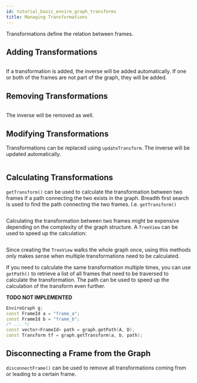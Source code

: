 ```yaml
---
id: tutorial_basic_envire_graph_transforms
title: Managing Transformations
---
```

Transformations define the relation between frames.

## Adding Transformations
<pre><code data-snippetId="graph_transforms_add" data-file="https://raw.githubusercontent.com/envire/envire-tutorials/master/src/envire_graph_tutorials/transforms.cpp"></code></pre>
If a transformation is added, the inverse will be added automatically.
If one or both of the frames are not part of the graph, they will be added.

## Removing Transformations
<pre><code data-snippetId="graph_transforms_remove" data-file="https://raw.githubusercontent.com/envire/envire-tutorials/master/src/envire_graph_tutorials/transforms.cpp"></code></pre>
The inverse will be removed as well.

## Modifying Transformations
Transformations can be replaced using ``updateTransform``.
The inverse will be updated automatically.
<pre><code data-snippetId="graph_transforms_update" data-file="https://raw.githubusercontent.com/envire/envire-tutorials/master/src/envire_graph_tutorials/transforms.cpp"></code></pre>


## Calculating Transformations
``getTransform()`` can be used to calculate the transformation between two
frames if a path connecting the two exists in the graph. Breadth first search is
used to find the path connecting the two frames. I.e. ``getTransform()``
<pre><code data-snippetId="graph_transforms_get" data-file="https://raw.githubusercontent.com/envire/envire-tutorials/master/src/envire_graph_tutorials/transforms.cpp"></code></pre>

Calculating the transformation between two frames might be expensive depending
on the complexity of the graph structure. A ``TreeView`` can be used to speed
up the calculation:
<pre><code data-snippetId="graph_transforms_tree_get" data-file="https://raw.githubusercontent.com/envire/envire-tutorials/master/src/envire_graph_tutorials/transforms.cpp"></code></pre>

Since creating the ``TreeView`` walks the whole graph once, using this methods
only makes sense when multiple transformations need to be calculated.

If you need to calculate the same transformation multiple times, you can
use ``getPath()`` to retrieve  a list of all frames that need to be traversed
to calculate the transformation. The path can be used to speed up the calculation
of the transform even further.

**TODO NOT IMPLEMENTED**

```cpp
EnvireGraph g;
const FrameId a = "frame_a";
const FrameId b = "frame_b";
/* ... */
const vector<FrameId> path = graph.getPath(A, D);
const Transform tf = graph.getTransform(a, b, path);
```

## Disconnecting a Frame from the Graph
``disconnectFrame()`` can be used to remove all transformations coming from
or leading to a certain frame.
